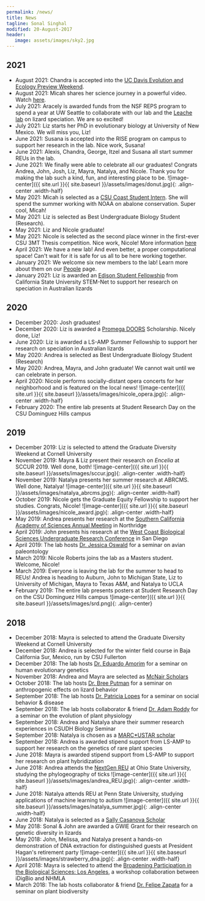 ```yaml
---
permalink: /news/
title: News
tagline: Sonal Singhal
modified: 20-August-2017
header:
   image: assets/images/sky2.jpg
---
```


## 2021
- August 2021: Chandra is accepted into the [UC Davis Evolution and Ecology Preview Weekend](https://eegradpreview.weebly.com/). 
- August 2021: Micah shares her science journey in a powerful video. Watch [here](https://www.youtube.com/watch?v=U0dY8ZYh8Lg&ab_channel=DanielYim).
- July 2021: Aracely is awarded funds from the NSF REPS program to spend a year at UW Seattle to collaborate with our lab and the [Leache lab](https://faculty.washington.edu/leache/wordpress/) on lizard speciation. We are so excited!
- July 2021: Liz starts her PhD in evolutionary biology at University of New Mexico. We will miss you, Liz!
- June 2021: Susana is accepted into the RISE program on campus to support her research in the lab. Nice work, Susana!
- June 2021: Alexis, Chandra, George, Itzel and Susana all start summer REUs in the lab. 
- June 2021: We finally were able to celebrate all our graduates! Congrats Andrea, John, Josh, Liz, Mayra, Natalya, and Nicole. Thank you for making the lab such a kind, fun, and interesting place to be.
	![image-center]({{ site.url }}{{ site.baseurl }}/assets/images/donut.jpg){: .align-center .width-half}
- May 2021: Micah is selected as a [CSU Coast Student Intern](https://www2.calstate.edu/impact-of-the-csu/research/coast/funding/Pages/Internships-summer-2021.aspx). She will spend the summer working with NOAA on abalone conservation. Super cool, Micah!
- May 2021: Liz is selected as Best Undergraduate Biology Student (Research).
- May 2021: Liz and Nicole graduate!
- May 2021: Nicole is selected as the second place winner in the first-ever CSU 3MT Thesis competition. Nice work, Nicole! More information [here](https://news.csudh.edu/nicoleroberts-graduate-second-statewide/)
- April 2021: We have a new lab! And even better, a proper computational space! Can't wait for it is safe for us all to be here working together.
- January 2021: We welcome six new members to the lab! Learn more about them on our [People](https://singhallab.org/people/) page. 
- January 2021: Liz is awarded an [Edison Student Fellowship](https://www2.calstate.edu/impact-of-the-csu/research/stem-net/Pages/2021-Edison-Student-Research-Fellowship-Symposium.aspx) from California State University STEM-Net to support her research on speciation in Australian lizards 

## 2020
- December 2020: Josh graduates! 
- December 2020: Liz is awarded a [Promega DOORS](https://www.promega.com/c/programs/doors-program/) Scholarship. Nicely done, Liz!
- June 2020: Liz is awarded a LS-AMP Summer Fellowship to support her research on speciation in Australian lizards
- May 2020: Andrea is selected as Best Undergraduate Biology Student (Research)
- May 2020: Andrea, Mayra, and John graduate! We cannot wait until we can celebrate in person.
- April 2020: Nicole performs socially-distant opera concerts for her neighborhood and is featured on the local news!
	![image-center]({{ site.url }}{{ site.baseurl }}/assets/images/nicole_opera.jpg){: .align-center .width-half}
- February 2020: The entire lab presents at Student Research Day on the CSU Dominguez Hills campus

## 2019
- December 2019: Liz is selected to attend the Graduate Diversity Weekend at Cornell University
- November 2019: Mayra & Liz present their research on _Encelia_ at SCCUR 2019. Well done, both!
	![image-center]({{ site.url }}{{ site.baseurl }}/assets/images/sccur.jpg){: .align-center .width-half}
- November 2019: Natalya presents her summer research at ABRCMS. Well done, Natalya!
	![image-center]({{ site.url }}{{ site.baseurl }}/assets/images/natalya_abrcms.jpg){: .align-center .width-half}
- October 2019: Nicole gets the Graduate Equity Fellowship to support her studies. Congrats, Nicole!
   ![image-center]({{ site.url }}{{ site.baseurl }}/assets/images/nicole_award.jpg){: .align-center .width-half}
- May 2019: Andrea presents her research at the [Southern California Academy of Sciences Annual Meeting](https://scas.nhm.org/annual-meeting/) in Northridge
- April 2019: John presents his research at the [West Coast Biological Sciences Undergraduate Research Conference](https://www.sandiego.edu/cas/biology/wcbsur-conference/) in San Diego
- April 2019: The lab hosts [Dr. Jessica Oswald](https://jessicaoswald.weebly.com/) for a seminar on avian paleontology
- March 2019: Nicole Roberts joins the lab as a Masters student. Welcome, Nicole!
- March 2019: Everyone is leaving the lab for the summer to head to REUs! Andrea is heading to Auburn, John to Michigan State, Liz to University of Michigan, Mayra to Texas A&M, and Natalya to UCLA	 
- February 2019: The entire lab presents posters at Student Research Day on the CSU Dominguez Hills campus
   ![image-center]({{ site.url }}{{ site.baseurl }}/assets/images/srd.png){: .align-center}

## 2018
- December 2018: Mayra is selected to attend the Graduate Diversity Weekend at Cornell University
- December 2018: Andrea is selected for the winter field course in Baja California Sur, Mexico, run by CSU Fullerton
- December 2018: The lab hosts [Dr. Eduardo Amorim](https://scholar.google.com/citations?user=6UhVyUEAAAAJ&hl=en) for a seminar on human evolutionary genetics
- November 2018: Andrea and Mayra are selected as [McNair Scholars](https://www.csudh.edu/mcnair/)
- October 2018: The lab hosts [Dr. Bree Putman](https://www.breeputman.com/) for a seminar on anthropogenic effects on lizard behavior
- September 2018: The lab hosts [Dr. Patricia Lopes](http://www.patriciaclopes.com/) for a seminar on social behavior & disease
- September 2018: The lab hosts collaborator & friend [Dr. Adam Roddy](http://www.adamroddy.com) for a seminar on the evolution  of plant physiology
- September 2018: Andrea and Natalya share their summer research experiences in CSUDH Biology Seminar
- September 2018: Natalya is chosen as a [MARC\*USTAR scholar](https://www.csudh.edu/rise-ustar/program-description/marc-ustar/)
- September 2018: Andrea is awarded stipend support from LS-AMP to support her research on the genetics of rare plant species
- June 2018: Mayra is awarded stipend support from LS-AMP to support her research on plant hybridization
- June 2018: Andrea attends the [NextGen REU](https://eeob.osu.edu/next-gen) at Ohio State University, studying the phylogeography of ticks
  ![image-center]({{ site.url }}{{ site.baseurl }}/assets/images/andrea_REU.jpg){: .align-center .width-half}
- June 2018: Natalya attends REU at Penn State University, studying applications of machine learning to autism
  ![image-center]({{ site.url }}{{ site.baseurl }}/assets/images/natalya_summer.jpg){: .align-center .width-half}
- June 2018: Natalya is selected as a [Sally Casanova Scholar](https://news.csudh.edu/sally-casanova-2018/)
- May 2018: Sonal & John are awarded a GWIE Grant for their research on genetic diversity in lizards
- May 2018: John, Melissa, and Natalya present a hands-on demonstration of DNA extraction for distinguished guests at President Hagan's retirement party
  ![image-center]({{ site.url }}{{ site.baseurl }}/assets/images/strawberry_dna.jpg){: .align-center .width-half}
- April 2018: Mayra is selected to attend the [Broadening Participation in the Biological Sciences: Los Angeles](https://www.idigbio.org/content/broadening-participation-biological-sciences-los-angeles), a workshop collaboration between iDigBio and NHMLA
- March 2018: The lab hosts collaborator & friend [Dr. Felipe Zapata](http://zapatalab.org/) for a seminar on plant biodiversity
